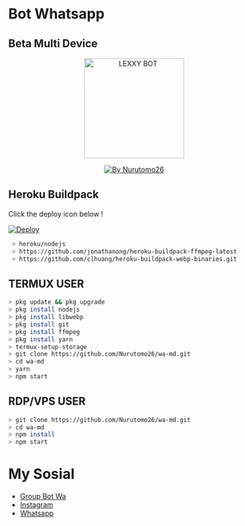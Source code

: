# Bot Whatsapp
## Beta Multi Device 

<p align="center">
<img src="https://encrypted-tbn0.gstatic.com/images?q=tbn:ANd9GcTGJDcHPHsij7anNGZCHUw3xdzpsjSOWm17d_U7rFrXxpoxESk1tEbwJ_Zk&s=10" alt="LEXXY BOT" width="200"/>

<p align="center">
    <a href="https://Nurutomo26.github.io">
        <img
            src="https://readme-typing-svg.herokuapp.com?size=15&width=280&lines=Created+By+Nurutomo26+🙏"
            alt="By Nurutomo26"
        />
    </a>
</p>

## Heroku Buildpack

Click the deploy icon below !

[![Deploy](https://www.herokucdn.com/deploy/button.svg)](https://heroku.com/deploy?template=https://github.com/Lexxy24/BOTMD)

```bash
 > heroku/nodejs
 > https://github.com/jonathanong/heroku-buildpack-ffmpeg-latest
 > https://github.com/clhuang/heroku-buildpack-webp-binaries.git
```

## TERMUX USER
```bash
> pkg update && pkg upgrade
> pkg install nodejs
> pkg install libwebp
> pkg install git
> pkg install ffmpeg
> pkg install yarn
> termux-setup-storage
> git clone https://github.com/Nurutomo26/wa-md.git
> cd wa-md
> yarn
> npm start
```

## RDP/VPS USER
```bash 
> git clone https://github.com/Nurutomo26/wa-md.git
> cd wa-md
> npm install
> npm start
```

# My Sosial
- [Group Bot Wa](https://chat.whatsapp.com/E5pZ8kq6QjREB9JRbcmhha)
- [Instagram](https://instagram.com/jayasantika_26)
- [Whatsapp ](https://wa.me/6289524664142)
